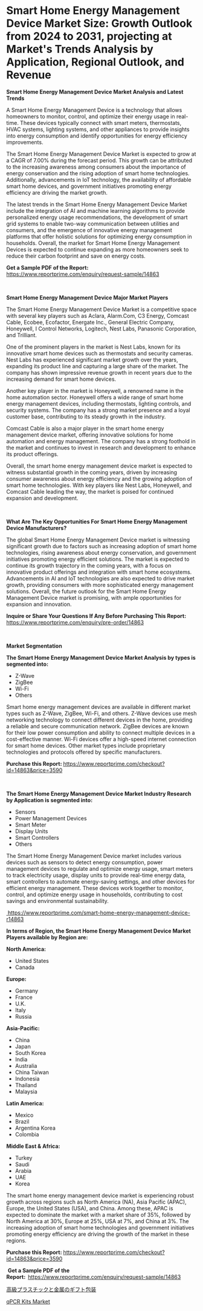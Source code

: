 <p><h1>Smart Home Energy Management Device Market Size: Growth Outlook from 2024 to 2031, projecting at Market's Trends Analysis by Application, Regional Outlook, and Revenue</h1></p><p><strong>Smart Home Energy Management Device Market Analysis and Latest Trends</strong></p>
<p><p>A Smart Home Energy Management Device is a technology that allows homeowners to monitor, control, and optimize their energy usage in real-time. These devices typically connect with smart meters, thermostats, HVAC systems, lighting systems, and other appliances to provide insights into energy consumption and identify opportunities for energy efficiency improvements.</p><p>The Smart Home Energy Management Device Market is expected to grow at a CAGR of 7.00% during the forecast period. This growth can be attributed to the increasing awareness among consumers about the importance of energy conservation and the rising adoption of smart home technologies. Additionally, advancements in IoT technology, the availability of affordable smart home devices, and government initiatives promoting energy efficiency are driving the market growth.</p><p>The latest trends in the Smart Home Energy Management Device Market include the integration of AI and machine learning algorithms to provide personalized energy usage recommendations, the development of smart grid systems to enable two-way communication between utilities and consumers, and the emergence of innovative energy management platforms that offer holistic solutions for optimizing energy consumption in households. Overall, the market for Smart Home Energy Management Devices is expected to continue expanding as more homeowners seek to reduce their carbon footprint and save on energy costs.</p></p>
<p><strong>Get a Sample PDF of the Report:&nbsp;</strong> <a href="https://www.reportprime.com/enquiry/request-sample/14863">https://www.reportprime.com/enquiry/request-sample/14863</a></p>
<p>&nbsp;</p>
<p><strong>Smart Home Energy Management Device Major Market Players</strong></p>
<p><p>The Smart Home Energy Management Device Market is a competitive space with several key players such as Aclara, Alarm.Com, C3 Energy, Comcast Cable, Ecobee, Ecofactor, Energate Inc., General Electric Company, Honeywell, I Control Networks, Logitech, Nest Labs, Panasonic Corporation, and Trilliant. </p><p>One of the prominent players in the market is Nest Labs, known for its innovative smart home devices such as thermostats and security cameras. Nest Labs has experienced significant market growth over the years, expanding its product line and capturing a large share of the market. The company has shown impressive revenue growth in recent years due to the increasing demand for smart home devices. </p><p>Another key player in the market is Honeywell, a renowned name in the home automation sector. Honeywell offers a wide range of smart home energy management devices, including thermostats, lighting controls, and security systems. The company has a strong market presence and a loyal customer base, contributing to its steady growth in the industry. </p><p>Comcast Cable is also a major player in the smart home energy management device market, offering innovative solutions for home automation and energy management. The company has a strong foothold in the market and continues to invest in research and development to enhance its product offerings. </p><p>Overall, the smart home energy management device market is expected to witness substantial growth in the coming years, driven by increasing consumer awareness about energy efficiency and the growing adoption of smart home technologies. With key players like Nest Labs, Honeywell, and Comcast Cable leading the way, the market is poised for continued expansion and development.</p></p>
<p>&nbsp;</p>
<p><strong>What Are The Key Opportunities For Smart Home Energy Management Device Manufacturers?</strong></p>
<p><p>The global Smart Home Energy Management Device market is witnessing significant growth due to factors such as increasing adoption of smart home technologies, rising awareness about energy conservation, and government initiatives promoting energy efficient solutions. The market is expected to continue its growth trajectory in the coming years, with a focus on innovative product offerings and integration with smart home ecosystems. Advancements in AI and IoT technologies are also expected to drive market growth, providing consumers with more sophisticated energy management solutions. Overall, the future outlook for the Smart Home Energy Management Device market is promising, with ample opportunities for expansion and innovation.</p></p>
<p><strong>Inquire or Share Your Questions If Any Before Purchasing This Report:</strong> <a href="https://www.reportprime.com/enquiry/pre-order/14863">https://www.reportprime.com/enquiry/pre-order/14863</a></p>
<p>&nbsp;</p>
<p><strong>Market Segmentation</strong></p>
<p><strong>The Smart Home Energy Management Device Market Analysis by types is segmented into:</strong></p>
<p><ul><li>Z-Wave</li><li>ZigBee</li><li>Wi-Fi</li><li>Others</li></ul></p>
<p><p>Smart home energy management devices are available in different market types such as Z-Wave, ZigBee, Wi-Fi, and others. Z-Wave devices use mesh networking technology to connect different devices in the home, providing a reliable and secure communication network. ZigBee devices are known for their low power consumption and ability to connect multiple devices in a cost-effective manner. Wi-Fi devices offer a high-speed internet connection for smart home devices. Other market types include proprietary technologies and protocols offered by specific manufacturers.</p></p>
<p><strong>Purchase this Report:&nbsp;</strong><a href="https://www.reportprime.com/checkout?id=14863&price=3590">https://www.reportprime.com/checkout?id=14863&price=3590</a></p>
<p>&nbsp;</p>
<p><strong>The Smart Home Energy Management Device Market Industry Research by Application is segmented into:</strong></p>
<p><ul><li>Sensors</li><li>Power Management Devices</li><li>Smart Meter</li><li>Display Units</li><li>Smart Controllers</li><li>Others</li></ul></p>
<p><p>The Smart Home Energy Management Device market includes various devices such as sensors to detect energy consumption, power management devices to regulate and optimize energy usage, smart meters to track electricity usage, display units to provide real-time energy data, smart controllers to automate energy-saving settings, and other devices for efficient energy management. These devices work together to monitor, control, and optimize energy usage in households, contributing to cost savings and environmental sustainability.</p></p>
<p><a href="https://www.reportprime.com/smart-home-energy-management-device-r14863">&nbsp;https://www.reportprime.com/smart-home-energy-management-device-r14863</a></p>
<p><strong>In terms of Region, the Smart Home Energy Management Device Market Players available by Region are:</strong></p>
<p>
    <p> <strong> North America: </strong>
        <ul>
            <li>United States</li>
            <li>Canada</li>
        </ul>
        </p> 
    <p> <strong> Europe: </strong>
        <ul>
            <li>Germany</li>
            <li>France</li>
            <li>U.K.</li>
            <li>Italy</li>
            <li>Russia</li>
        </ul>
        </p> 
    <p> <strong> Asia-Pacific: </strong>
        <ul>
            <li>China</li>
            <li>Japan</li>
            <li>South Korea</li>
            <li>India</li>
            <li>Australia</li>
            <li>China Taiwan</li>
            <li>Indonesia</li>
            <li>Thailand</li>
            <li>Malaysia</li>
        </ul>
        </p> 
    <p> <strong> Latin America: </strong>
        <ul>
            <li>Mexico</li>
            <li>Brazil</li>
            <li>Argentina Korea</li>
            <li>Colombia</li>
        </ul>
        </p> 
    <p> <strong> Middle East & Africa: </strong>
        <ul>
            <li>Turkey</li>
            <li>Saudi</li>
            <li>Arabia</li>
            <li>UAE</li>
            <li>Korea</li>
        </ul>
    </p>
    </p>
<p><p>The smart home energy management device market is experiencing robust growth across regions such as North America (NA), Asia Pacific (APAC), Europe, the United States (USA), and China. Among these, APAC is expected to dominate the market with a market share of 35%, followed by North America at 30%, Europe at 25%, USA at 7%, and China at 3%. The increasing adoption of smart home technologies and government initiatives promoting energy efficiency are driving the growth of the market in these regions.</p></p>
<p><strong>Purchase this Report: </strong><a href="https://www.reportprime.com/checkout?id=14863&price=3590">https://www.reportprime.com/checkout?id=14863&price=3590</a></p>
<p>&nbsp;<strong>Get a Sample PDF of the Report:&nbsp;&nbsp;</strong><a href="https://www.reportprime.com/enquiry/request-sample/14863">https://www.reportprime.com/enquiry/request-sample/14863</a></p>
<p><strong></strong></p>
<p><p><a href="https://github.com/mohamedbakry57/Market-Research-Report-List-5/blob/main/343740387096.md">高級プラスチックと金属のギフト包装</a></p><p><a href="https://medium.com/@earlecmcneil/qpcr-kits-market-indicators-market-size-regional-breakdown-market-player-analysis-and-forecast-e625310d0b63">qPCR Kits Market</a></p></p>